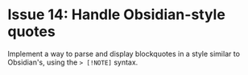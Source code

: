 # Issue 14: Handle Obsidian-style quotes

Implement a way to parse and display blockquotes in a style similar to Obsidian's, using the `> [!NOTE]` syntax.